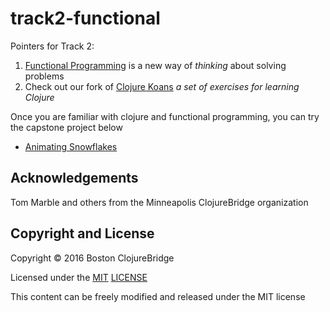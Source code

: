 # track2-functional

Pointers for Track 2:

1. [Functional Programming](Functional.md) is a new way of *thinking* about solving problems
2. Check out our fork of [Clojure Koans](https://github.com/clojurebridge-minneapolis/clojure-koans) *a set of exercises for learning Clojure*

Once you are familiar with clojure and functional programming, you can try the capstone project below

* [Animating Snowflakes](https://github.com/clojurebridge-boston/drawing)

## Acknowledgements
Tom Marble and others from the Minneapolis ClojureBridge organization

## Copyright and License

Copyright © 2016 Boston ClojureBridge

Licensed under the [MIT](http://opensource.org/licenses/MIT) [LICENSE](LICENSE)

This content can be freely modified and released under the MIT license
